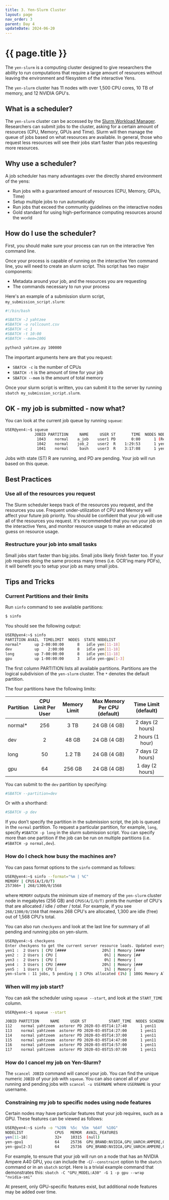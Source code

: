 ```yaml
---
title: 3. Yen-Slurm Cluster 
layout: page
nav_order: 3
parent: Day 4
updateDate: 2024-06-20
---
```


# {{ page.title }}

The `yen-slurm` is a computing cluster designed to give researchers the ability to run computations that require a large amount of resources without leaving the environment and filesystem of the interactive Yens.

The `yen-slurm` cluster has 11 nodes with over 1,500 CPU cores, 10 TB of memory, and 12 NVIDIA GPU's.

## What is a scheduler?

The `yen-slurm` cluster can be accessed by the [Slurm Workload Manager](https://slurm.schedmd.com/).  Researchers can submit jobs to the cluster, asking for a certain amount of resources (CPU, Memory, GPUs and Time).  Slurm will then manage the queue of jobs based on what resources are available. In general, those who request less resources will see their jobs start faster than jobs requesting more resources.

## Why use a scheduler?

A job scheduler has many advantages over the directly shared environment of the yens:

* Run jobs with a guaranteed amount of resources (CPU, Memory, GPUs, Time)
* Setup multiple jobs to run automatically
* Run jobs that exceed the community guidelines on the interactive nodes
* Gold standard for using high-performance computing resources around the world

## How do I use the scheduler?

First, you should make sure your process can run on the interactive Yen command line.  

Once your process is capable of running on the interactive Yen command line, you will need to create an slurm script.  This script has two major components:

* Metadata around your job, and the resources you are requesting
* The commands necessary to run your process

Here's an example of a submission slurm script, `my_submission_script.slurm`:

```bash
#!/bin/bash

#SBATCH -J yahtzee
#SBATCH -o rollcount.csv
#SBATCH -c 1
#SBATCH -t 10:00
#SBATCH --mem=100G

python3 yahtzee.py 100000
```

The important arguments here are that you request:
* `SBATCH -c` is the number of CPUs
* `SBATCH -t` is the amount of time for your job
* `SBATCH --mem` is the amount of total memory


Once your slurm script is written, you can submit it to the server by running `sbatch my_submission_script.slurm`.

## OK - my job is submitted - now what?

You can look at the current job queue by running `squeue`:

```bash
USER@yen4:~$ squeue
             JOBID PARTITION     NAME     USER ST       TIME  NODES NODELIST(REASON)
              1043    normal    a_job    user1 PD       0:00      1 (Resources)
              1042    normal    job_2    user2  R    1:29:53      1 yen11
              1041    normal     bash    user3  R    3:17:08      1 yen11
```

Jobs with state (ST) R are running, and PD are pending.  Your job will run based on this queue.

## Best Practices

### Use all of the resources you request

The Slurm scheduler keeps track of the resources you request, and the resources you use. Frequent under-utilization of CPU and Memory will affect your future job priority.  You should be confident that your job will use all of the resources you request.  It's recommended that you run your job on the interactive Yens, and monitor resource usage to make an educated guess on resource usage.

### Restructure your job into small tasks

Small jobs start faster than big jobs. Small jobs likely finish faster too.  If your job requires doing the same process many times (i.e. OCR'ing many PDFs), it will benefit you to setup your job as many small jobs.

## Tips and Tricks

### Current Partitions and their limits

Run `sinfo` command to see available partitions:

```bash
$ sinfo
```

You should see the following output:

```bash
USER@yen4:~$ sinfo
PARTITION AVAIL  TIMELIMIT  NODES  STATE NODELIST
normal*      up 2-00:00:00      8   idle yen[11-18]
dev          up    2:00:00      8   idle yen[11-18]
long         up 7-00:00:00      8   idle yen[11-18]
gpu          up 1-00:00:00      3   idle yen-gpu[1-3]
```

The first column PARTITION lists all available partitions. Partitions are the logical subdivision
of the `yen-slurm` cluster. The `*` denotes the default partition.

The four partitions have the following limits:

| Partition      | CPU Limit Per User | Memory Limit           | Max Memory Per CPU (default)  | Time Limit (default) |
| -------------- | :----------------: | :--------------------: | :----------------------------:| :-------------------:|
|  normal*       |    256             | 3 TB                   |   24 GB (4 GB)                | 2 days  (2 hours)    |
|  dev           |    2               | 48 GB                  |   24 GB (4 GB)                | 2 hours (1 hour)     |
|  long          |    50              |  1.2 TB                |   24 GB (4 GB)                | 7 days (2 hours)     |
|  gpu           |    64              |  256 GB                |   24 GB (4 GB)                | 1 day (2 hours)      |


You can submit to the `dev` partition by specifying:

```bash
#SBATCH --partition=dev
```

Or with a shorthand:

```bash
#SBATCH -p dev
```

If you don’t specify the partition in the submission script, the job is queued in the `normal` partition. To request a particular partition, for example, `long`, specify `#SBATCH -p long` in the slurm submission script. You can specify more than one partition if the job can be run on multiple partitions (i.e. `#SBATCH -p normal,dev`).

### How do I check how busy the machines are?

You can pass format options to the `sinfo` command as follows:

```bash
USER@yen4:~$ sinfo --format="%m | %C"
MEMORY | CPUS(A/I/O/T)
257366+ | 268/1300/0/1568
```

where `MEMORY` outputs the minimum size of memory of the `yen-slurm` cluster node in megabytes (256 GB) and
`CPUS(A/I/O/T)` prints the number of CPU's that are allocated / idle / other / total.
For example, if you see `268/1300/0/1568` that means 268 CPU's are allocated, 1,300 are idle (free) out of 1,568 CPU's total.

You can also run `checkyens` and look at the last line for summary of all pending and running jobs on yen-slurm.

```bash
USER@yen4:~$ checkyens
Enter checkyens to get the current server resource loads. Updated every minute.
yen1 :  2 Users | CPU [####                20%] | Memory [####                20%] | updated 2024-06-20-07:58:00
yen2 :  2 Users | CPU [                     0%] | Memory [##                  11%] | updated 2024-06-20-07:58:01
yen3 :  2 Users | CPU [                     0%] | Memory [                     3%] | updated 2024-06-20-07:57:04
yen4 :  3 Users | CPU [####                20%] | Memory [###                 15%] | updated 2024-06-20-07:58:00
yen5 :  1 Users | CPU [                     1%] | Memory [                     3%] | updated 2024-06-20-07:58:02
yen-slurm : 11 jobs, 5 pending | 3 CPUs allocated (1%) | 100G Memory Allocated (2%) | updated 2024-06-20-07:58:02
```

### When will my job start?

You can ask the scheduler using `squeue --start`, and look at the `START_TIME` column.

```bash
USER@yen4:~$ squeue --start

JOBID PARTITION     NAME     USER ST          START_TIME  NODES SCHEDNODES           NODELIST(REASON)
112    normal yahtzeem  astorer PD 2020-03-05T14:17:40      1 yen11                (Resources)
113    normal yahtzeem  astorer PD 2020-03-05T14:27:00      1 yen11                (Priority)
114    normal yahtzeem  astorer PD 2020-03-05T14:37:00      1 yen11                (Priority)
115    normal yahtzeem  astorer PD 2020-03-05T14:47:00      1 yen11                (Priority)
116    normal yahtzeem  astorer PD 2020-03-05T14:57:00      1 yen11                (Priority)
117    normal yahtzeem  astorer PD 2020-03-05T15:07:00      1 yen11                (Priority)
```

### How do I cancel my job on Yen-Slurm?

The `scancel JOBID` command will cancel your job.  You can find the unique numeric `JOBID` of your job with `squeue`.
You can also cancel all of your running and pending jobs with `scancel -u USERNAME` where `USERNAME` is your username.

### Constraining my job to specific nodes using node features

Certain nodes may have particular features that your job requires, such
as a GPU.  These features can be viewed as follows:

```bash
USER@yen4:~$ sinfo -o "%20N  %5c  %5m  %64f  %10G" 
NODELIST              CPUS   MEMOR  AVAIL_FEATURES                                                    GRES
yen[11-18]            32+    10315  (null)                                                            (null)
yen-gpu1              64     25736  GPU_BRAND:NVIDIA,GPU_UARCH:AMPERE,GPU_MODEL:A30,GPU_MEMORY:24GiB  gpu:4
yen-gpu[2-3]          64     25736  GPU_BRAND:NVIDIA,GPU_UARCH:AMPERE,GPU_MODEL:A40,GPU_MEMORY:48GiB  gpu:4
```

For example, to ensure that your job will run on a node that has an
NVIDIA Ampere A40 GPU, you can include the `-C`/`--constraint` option to
the `sbatch` command or in an `sbatch` script.  Here is a trivial
example command that demonstrates this: `sbatch -C "GPU_MODEL:A30" -G 1 -p gpu --wrap "nvidia-smi"`

At present, only GPU-specific features exist, but additional node features may be added over time.
